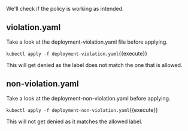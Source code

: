 We'll check if the policy is working as intended.

## violation.yaml
Take a look at the deployment-violation.yaml file before applying.

`kubectl apply -f deployment-violation.yaml`{{execute}}

This will get denied as the label does not match the one that is allowed.

## non-violation.yaml
Take a look at the deployment-non-violation.yaml before applying.

`kubectl apply -f deployment-non-violation.yaml`{{execute}}

This will not get denied as it matches the allowed label.

